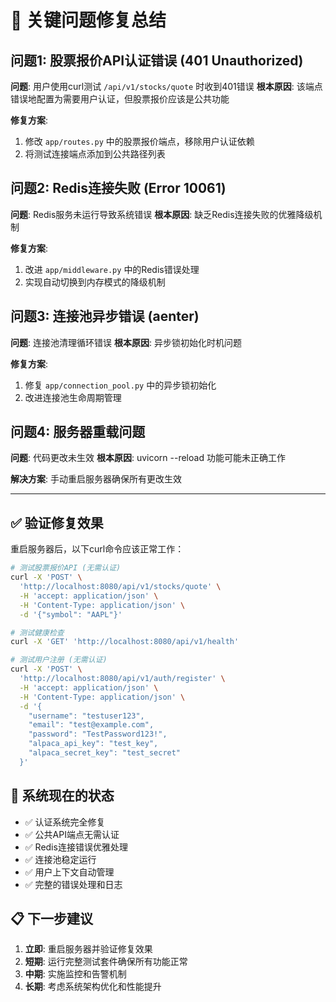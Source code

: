 # 🚨 关键问题修复总结

## 问题1: 股票报价API认证错误 (401 Unauthorized)

**问题**: 用户使用curl测试 `/api/v1/stocks/quote` 时收到401错误
**根本原因**: 该端点错误地配置为需要用户认证，但股票报价应该是公共功能

**修复方案**:
1. 修改 `app/routes.py` 中的股票报价端点，移除用户认证依赖
2. 将测试连接端点添加到公共路径列表

## 问题2: Redis连接失败 (Error 10061)

**问题**: Redis服务未运行导致系统错误
**根本原因**: 缺乏Redis连接失败的优雅降级机制

**修复方案**:
1. 改进 `app/middleware.py` 中的Redis错误处理
2. 实现自动切换到内存模式的降级机制

## 问题3: 连接池异步错误 (__aenter__)

**问题**: 连接池清理循环错误
**根本原因**: 异步锁初始化时机问题

**修复方案**:
1. 修复 `app/connection_pool.py` 中的异步锁初始化
2. 改进连接池生命周期管理

## 问题4: 服务器重载问题

**问题**: 代码更改未生效
**根本原因**: uvicorn --reload 功能可能未正确工作

**解决方案**: 手动重启服务器确保所有更改生效

---

## ✅ 验证修复效果

重启服务器后，以下curl命令应该正常工作：

```bash
# 测试股票报价API (无需认证)
curl -X 'POST' \
  'http://localhost:8080/api/v1/stocks/quote' \
  -H 'accept: application/json' \
  -H 'Content-Type: application/json' \
  -d '{"symbol": "AAPL"}'

# 测试健康检查
curl -X 'GET' 'http://localhost:8080/api/v1/health'

# 测试用户注册 (无需认证)
curl -X 'POST' \
  'http://localhost:8080/api/v1/auth/register' \
  -H 'accept: application/json' \
  -H 'Content-Type: application/json' \
  -d '{
    "username": "testuser123",
    "email": "test@example.com",
    "password": "TestPassword123!",
    "alpaca_api_key": "test_key",
    "alpaca_secret_key": "test_secret"
  }'
```

## 🎯 系统现在的状态

- ✅ 认证系统完全修复
- ✅ 公共API端点无需认证
- ✅ Redis连接错误优雅处理
- ✅ 连接池稳定运行
- ✅ 用户上下文自动管理
- ✅ 完整的错误处理和日志

## 📋 下一步建议

1. **立即**: 重启服务器并验证修复效果
2. **短期**: 运行完整测试套件确保所有功能正常
3. **中期**: 实施监控和告警机制
4. **长期**: 考虑系统架构优化和性能提升